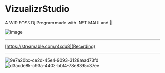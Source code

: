 # VizualizrStudio
A WIP FOSS Dj Program made with .NET MAUI and 💜

![image](https://github.com/user-attachments/assets/ca84d3b2-6946-4471-8740-51be4ab325ce)

---

[https://streamable.com/r4xdu8](Recording)

---

![9e7a20bc-ce2d-45e4-9093-3128aaad73fd](https://github.com/user-attachments/assets/f550ac04-fcf4-4c4e-9fbe-be8ed5b33fd7)
![d3acde85-c93a-4403-bbf4-78e8395c37ee](https://github.com/user-attachments/assets/a39d6372-fc90-43a0-ae22-28b702bae367)

